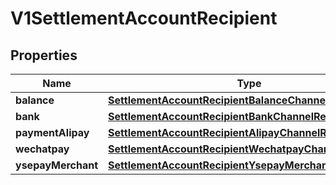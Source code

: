 
# V1SettlementAccountRecipient

## Properties
Name | Type | Description | Notes
------------ | ------------- | ------------- | -------------
**balance** | [**SettlementAccountRecipientBalanceChannelRecipient**](SettlementAccountRecipientBalanceChannelRecipient.md) |  |  [optional]
**bank** | [**SettlementAccountRecipientBankChannelRecipient**](SettlementAccountRecipientBankChannelRecipient.md) |  |  [optional]
**paymentAlipay** | [**SettlementAccountRecipientAlipayChannelRecipient**](SettlementAccountRecipientAlipayChannelRecipient.md) |  |  [optional]
**wechatpay** | [**SettlementAccountRecipientWechatpayChannelRecipient**](SettlementAccountRecipientWechatpayChannelRecipient.md) |  |  [optional]
**ysepayMerchant** | [**SettlementAccountRecipientYsepayMerchantRecipient**](SettlementAccountRecipientYsepayMerchantRecipient.md) |  |  [optional]



